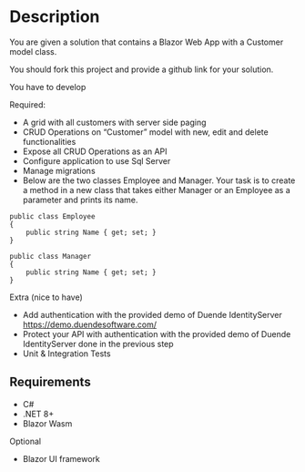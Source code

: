 # Description

You are given a solution that contains a Blazor Web App with a Customer model class.

You should fork this project and provide a github link for your solution.

You have to develop 

Required: 
- A grid with all customers with server side paging
- CRUD Operations on “Customer” model with new, edit and delete functionalities
- Expose all CRUD Operations as an API 
- Configure application to use Sql Server
- Manage migrations
- Below are the two classes Employee and Manager. Your task is to create a method in a new class that takes either Manager or an Employee as a parameter and prints its name.

```
public class Employee
{
	public string Name { get; set; }
}

public class Manager
{
	public string Name { get; set; }
}

```

Extra (nice to have) 
- Add authentication with the provided demo of Duende IdentityServer https://demo.duendesoftware.com/
- Protect your API with authentication with the provided demo of Duende IdentityServer done in the previous step
- Unit & Integration Tests

## Requirements 

- C#
- .NET 8+ 
- Blazor Wasm

Optional
- Blazor UI framework
